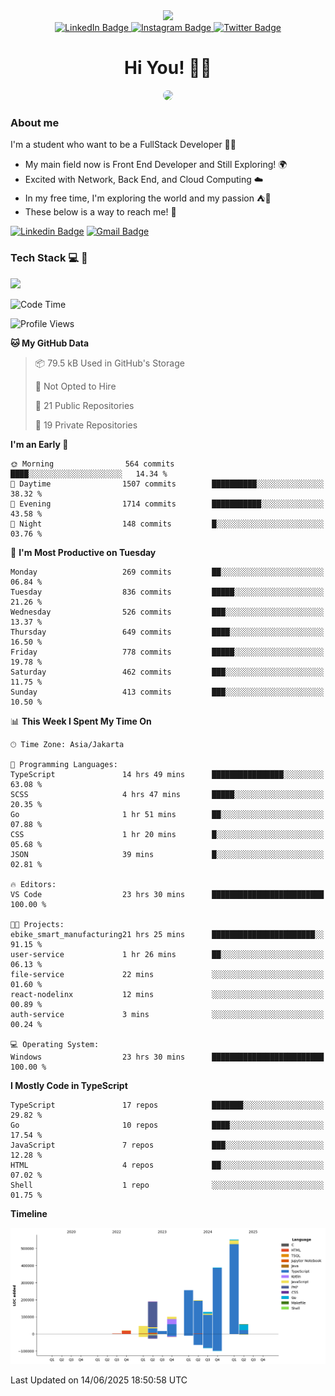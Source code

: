 <div>
  <div id="header" align="center">
      <img src="https://media.giphy.com/media/nFLW7PNGgN3lI68rdv/giphy.gif" width="100"/>
      <div id="badges" style="margin-bottom:20px">
        <a href="https://www.linkedin.com/in/daffaputranarendra/">
          <img src="https://img.shields.io/badge/LinkedIn-blue?style=for-the-badge&logo=linkedin&logoColor=white" alt="LinkedIn Badge"/>
        </a>
        <a href="https://www.instagram.com/daffadon_/">
          <img src="https://img.shields.io/badge/Instagram-E4405F?style=for-the-badge&logo=instagram&logoColor=white" alt="Instagram Badge"/>
        </a>
        <a href="https://twitter.com/daffadon_">
          <img src="https://img.shields.io/badge/Twitter-blue?style=for-the-badge&logo=twitter&logoColor=white" alt="Twitter Badge"/>
        </a>
      </div>
    <h1>Hi You! 🙌🙌</h1>
    <img src="https://media.giphy.com/media/rJsMvyk7AHHiW9qKLM/giphy.gif" height=200 style="border-radius:10px" />
  </div>
</div>

### About me

I'm a student who want to be a FullStack Developer 🧑‍💻

- My main field now is Front End Developer and Still Exploring! 🌍
- Excited with Network, Back End, and Cloud Computing ☁️
- In my free time, I'm exploring the world and my passion ⛺🍵
- These below is a way to reach me! 🏃

[![Linkedin Badge](https://skillicons.dev/icons?i=linkedin)](https://www.linkedin.com/in/daffaputranarendra/)
[![Gmail Badge](https://skillicons.dev/icons?i=gmail)](https://mail.google.com/mail/?view=cm&fs=1&to=daffaputranarendra9@gmail.com)

### Tech Stack 💻 📘

<img src="https://skillicons.dev/icons?i=java,html,css,javascript,typescript,golang,react,next,express,vite,tailwind,mui,prisma,mongodb,mysql,firebase,jest,git,jenkins,docker,kubernetes,github,postman,prometheus,grafana,gcp,vscode,arch,&perline=9"/>

<!--START_SECTION:waka-->
![Code Time](http://img.shields.io/badge/Code%20Time-23%20hrs%2030%20mins-blue)

![Profile Views](http://img.shields.io/badge/Profile%20Views-0-blue)

**🐱 My GitHub Data** 

> 📦 79.5 kB Used in GitHub's Storage 
 > 
> 🚫 Not Opted to Hire
 > 
> 📜 21 Public Repositories 
 > 
> 🔑 19 Private Repositories 
 > 
**I'm an Early 🐤** 

```text
🌞 Morning                564 commits         ████░░░░░░░░░░░░░░░░░░░░░   14.34 % 
🌆 Daytime                1507 commits        ██████████░░░░░░░░░░░░░░░   38.32 % 
🌃 Evening                1714 commits        ███████████░░░░░░░░░░░░░░   43.58 % 
🌙 Night                  148 commits         █░░░░░░░░░░░░░░░░░░░░░░░░   03.76 % 
```
📅 **I'm Most Productive on Tuesday** 

```text
Monday                   269 commits         ██░░░░░░░░░░░░░░░░░░░░░░░   06.84 % 
Tuesday                  836 commits         █████░░░░░░░░░░░░░░░░░░░░   21.26 % 
Wednesday                526 commits         ███░░░░░░░░░░░░░░░░░░░░░░   13.37 % 
Thursday                 649 commits         ████░░░░░░░░░░░░░░░░░░░░░   16.50 % 
Friday                   778 commits         █████░░░░░░░░░░░░░░░░░░░░   19.78 % 
Saturday                 462 commits         ███░░░░░░░░░░░░░░░░░░░░░░   11.75 % 
Sunday                   413 commits         ███░░░░░░░░░░░░░░░░░░░░░░   10.50 % 
```


📊 **This Week I Spent My Time On** 

```text
🕑︎ Time Zone: Asia/Jakarta

💬 Programming Languages: 
TypeScript               14 hrs 49 mins      ████████████████░░░░░░░░░   63.08 % 
SCSS                     4 hrs 47 mins       █████░░░░░░░░░░░░░░░░░░░░   20.35 % 
Go                       1 hr 51 mins        ██░░░░░░░░░░░░░░░░░░░░░░░   07.88 % 
CSS                      1 hr 20 mins        █░░░░░░░░░░░░░░░░░░░░░░░░   05.68 % 
JSON                     39 mins             █░░░░░░░░░░░░░░░░░░░░░░░░   02.81 % 

🔥 Editors: 
VS Code                  23 hrs 30 mins      █████████████████████████   100.00 % 

🐱‍💻 Projects: 
ebike_smart_manufacturing21 hrs 25 mins      ███████████████████████░░   91.15 % 
user-service             1 hr 26 mins        ██░░░░░░░░░░░░░░░░░░░░░░░   06.13 % 
file-service             22 mins             ░░░░░░░░░░░░░░░░░░░░░░░░░   01.60 % 
react-nodelinx           12 mins             ░░░░░░░░░░░░░░░░░░░░░░░░░   00.89 % 
auth-service             3 mins              ░░░░░░░░░░░░░░░░░░░░░░░░░   00.24 % 

💻 Operating System: 
Windows                  23 hrs 30 mins      █████████████████████████   100.00 % 
```

**I Mostly Code in TypeScript** 

```text
TypeScript               17 repos            ███████░░░░░░░░░░░░░░░░░░   29.82 % 
Go                       10 repos            ████░░░░░░░░░░░░░░░░░░░░░   17.54 % 
JavaScript               7 repos             ███░░░░░░░░░░░░░░░░░░░░░░   12.28 % 
HTML                     4 repos             ██░░░░░░░░░░░░░░░░░░░░░░░   07.02 % 
Shell                    1 repo              ░░░░░░░░░░░░░░░░░░░░░░░░░   01.75 % 
```



**Timeline**

![Lines of Code chart](https://raw.githubusercontent.com/Daffadon/Daffadon/main/assets/bar_graph.png)


 Last Updated on 14/06/2025 18:50:58 UTC
<!--END_SECTION:waka-->
